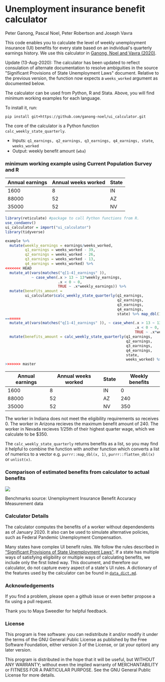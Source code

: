 Unemployment insurance benefit calculator
================
Peter Ganong, Pascal Noel, Peter Robertson and Joseph Vavra

This code enables you to calculate the level of weekly unemployment insurance (UI) benefits for every state based on an individual's quarterly earnings history. We use this calculator in [Ganong, Noel
and Vavra (2020)](https://cpb-us-w2.wpmucdn.com/voices.uchicago.edu/dist/1/801/files/2018/08/ganong_noel_vavra_ui_replacement_rate.pdf). 

Update (13-Aug-2020): The calculator has been updated to reflect consulation of alternate documentation to resolve ambiguities in the source "Significant Provisions of State Unemployment Laws" document. Relative to the previous version, the function now expects a `weeks_worked` argument as documented below.

The calculator can be used from Python, R and Stata. Above, you will find minimum working examples for each language.

To install it, run:
```
pip install git+https://github.com/ganong-noel/ui_calculator.git
```

The core of the calculator is a Python function `calc_weekly_state_quarterly`. 
* Inputs: `q1_earnings, q2_earnings, q3_earnings, q4_earnings, state`, `weeks_worked`
* Output: weekly benefit amount (`wba`)

### minimum working example using Current Population Survey and R

| Annual earnings | Annual weeks worked | State | 
| --- | --- | --- | 
| 1600| 8 | IN | 
| 88000| 52 | AZ | 
| 35000 | 52 | NV | 

``` r
library(reticulate) #package to call Python functions from R.
use_condaenv()
ui_calculator = import("ui_calculator")
library(tidyverse)

example %>%
  mutate(weekly_earnings = earnings/weeks_worked,
         q1_earnings = weeks_worked - 39,
         q2_earnings = weeks_worked - 26,
         q3_earnings = weeks_worked - 13,
         q4_earnings = weeks_worked) %>%  
<<<<<<< HEAD
  mutate_at(vars(matches("q[1-4]_earnings" )),
            ~ case_when(.x > 13 ~ 13*weekly_earnings,
                        .x < 0 ~ 0,
                        TRUE ~ .x*weekly_earnings)) %>%
  mutate(benefits_amount =
         ui_calculator$calc_weekly_state_quarterly(q1_earnings,
                                                   q2_earnings,
                                                   q3_earnings,
                                                   q4_earnings,
                                                   state) %>% map_dbl(1))
=======
  mutate_at(vars(matches("q[1-4]_earnings" )), ~ case_when(.x > 13 ~ 13*weekly_earnings,
                                                           .x < 0 ~ 0,
                                                           TRUE ~ .x*weekly_earnings)) %>%
  mutate(benefits_amount = calc_weekly_state_quarterly(q1_earnings,
                                                       q2_earnings,
                                                       q3_earnings,
                                                       q4_earnings,
                                                       state,
                                                       weeks_worked) %>% map_dbl(1))
>>>>>>> master
```

| Annual earnings | Annual weeks worked | State | Weekly benefits |
| --- | --- | --- | --- | 
| 1600| 8 | IN | 0
| 88000| 52 | AZ | 240
| 35000 | 52 | NV | 350

The worker in Indiana does not meet the eligibility requirements so receives 0. The worker in Arizona recieves the maximum benefit amount of 240. The worker in Nevada recieves 1/25th of their highest quarter wage, which we calculate to be $350.

The `calc_weekly_state_quarterly` returns benefits as a list, so you may find it helpful to combine the function with another function which converts a list of numerics to a vector e.g. `purrr::map_dbl(x, 1)`, `purrr::flatten_dbl(x)` or `unlist(x)`.

### Comparison of estimated benefits from calculator to actual benefits

![](README_files/figure-gfm/benchmark-1.png)<!-- -->

Benchmarks source: Unemployment Insurance Benefit Accuracy Measurement data

### Calculator Details

The calculator computes the benefits of a worker without dependendents as of January 2020. It also can be used to simulate alternative policies, such as Federal Pandemic Unemployment Compensation.

Many states have complex UI benefit rules. We follow the rules described in ["Significant Provisions of State Unemployment Laws"](https://oui.doleta.gov/unemploy/content/sigpros/2020-2029/January2020.pdf). If a state has multiple ways of satisfying eligibility or multiple ways of calculating benefits, we include only the first listed way. This document, and therefore our calculator, do not capture every aspect of a state's UI rules. A dictionary of the features used by the calculator can be found in [`data_dict.md`](data_dict.md). 


### Acknowledgements
If you find a problem, please open a github issue or even better propose a fix using a pull request. 

Thank you to Maya Sweedler for helpful feedback.

### License
This program is free software: you can redistribute it and/or modify it under the terms of the GNU General Public License as published by the Free Software Foundation, either version 3 of the License, or (at your option) any later version.

This program is distributed in the hope that it will be useful, but WITHOUT ANY WARRANTY; without even the implied warranty of MERCHANTABILITY or FITNESS FOR A PARTICULAR PURPOSE.  See the GNU General Public License for more details.
